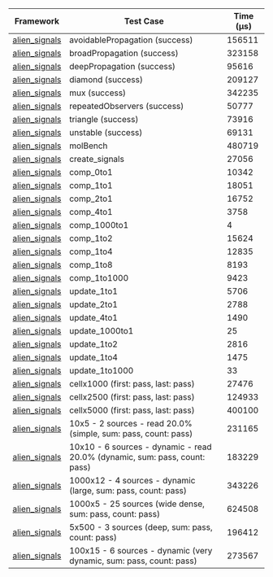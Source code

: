 | Framework | Test Case | Time (μs) |
| --- | --- | --- |
| [alien_signals](https://github.com/medz/alien-signals-dart) | avoidablePropagation (success) | 156511 |
| [alien_signals](https://github.com/medz/alien-signals-dart) | broadPropagation (success) | 323158 |
| [alien_signals](https://github.com/medz/alien-signals-dart) | deepPropagation (success) | 95616 |
| [alien_signals](https://github.com/medz/alien-signals-dart) | diamond (success) | 209127 |
| [alien_signals](https://github.com/medz/alien-signals-dart) | mux (success) | 342235 |
| [alien_signals](https://github.com/medz/alien-signals-dart) | repeatedObservers (success) | 50777 |
| [alien_signals](https://github.com/medz/alien-signals-dart) | triangle (success) | 73916 |
| [alien_signals](https://github.com/medz/alien-signals-dart) | unstable (success) | 69131 |
| [alien_signals](https://github.com/medz/alien-signals-dart) | molBench | 480719 |
| [alien_signals](https://github.com/medz/alien-signals-dart) | create_signals | 27056 |
| [alien_signals](https://github.com/medz/alien-signals-dart) | comp_0to1 | 10342 |
| [alien_signals](https://github.com/medz/alien-signals-dart) | comp_1to1 | 18051 |
| [alien_signals](https://github.com/medz/alien-signals-dart) | comp_2to1 | 16752 |
| [alien_signals](https://github.com/medz/alien-signals-dart) | comp_4to1 | 3758 |
| [alien_signals](https://github.com/medz/alien-signals-dart) | comp_1000to1 | 4 |
| [alien_signals](https://github.com/medz/alien-signals-dart) | comp_1to2 | 15624 |
| [alien_signals](https://github.com/medz/alien-signals-dart) | comp_1to4 | 12835 |
| [alien_signals](https://github.com/medz/alien-signals-dart) | comp_1to8 | 8193 |
| [alien_signals](https://github.com/medz/alien-signals-dart) | comp_1to1000 | 9423 |
| [alien_signals](https://github.com/medz/alien-signals-dart) | update_1to1 | 5706 |
| [alien_signals](https://github.com/medz/alien-signals-dart) | update_2to1 | 2788 |
| [alien_signals](https://github.com/medz/alien-signals-dart) | update_4to1 | 1490 |
| [alien_signals](https://github.com/medz/alien-signals-dart) | update_1000to1 | 25 |
| [alien_signals](https://github.com/medz/alien-signals-dart) | update_1to2 | 2816 |
| [alien_signals](https://github.com/medz/alien-signals-dart) | update_1to4 | 1475 |
| [alien_signals](https://github.com/medz/alien-signals-dart) | update_1to1000 | 33 |
| [alien_signals](https://github.com/medz/alien-signals-dart) | cellx1000 (first: pass, last: pass) | 27476 |
| [alien_signals](https://github.com/medz/alien-signals-dart) | cellx2500 (first: pass, last: pass) | 124933 |
| [alien_signals](https://github.com/medz/alien-signals-dart) | cellx5000 (first: pass, last: pass) | 400100 |
| [alien_signals](https://github.com/medz/alien-signals-dart) | 10x5 - 2 sources - read 20.0% (simple, sum: pass, count: pass) | 231165 |
| [alien_signals](https://github.com/medz/alien-signals-dart) | 10x10 - 6 sources - dynamic - read 20.0% (dynamic, sum: pass, count: pass) | 183229 |
| [alien_signals](https://github.com/medz/alien-signals-dart) | 1000x12 - 4 sources - dynamic (large, sum: pass, count: pass) | 343226 |
| [alien_signals](https://github.com/medz/alien-signals-dart) | 1000x5 - 25 sources (wide dense, sum: pass, count: pass) | 624508 |
| [alien_signals](https://github.com/medz/alien-signals-dart) | 5x500 - 3 sources (deep, sum: pass, count: pass) | 196412 |
| [alien_signals](https://github.com/medz/alien-signals-dart) | 100x15 - 6 sources - dynamic (very dynamic, sum: pass, count: pass) | 273567 |
